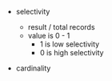 - selectivity

  - result / total records
  - value is 0 - 1
    - 1 is low selectivity
    - 0 is high selectivity

- cardinality
